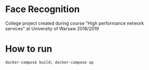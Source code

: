 # Face Recognition
College project created during course "High performance network services" at University of Warsaw 2018/2019
# How to run

`docker-compose build;
docker-compose up`
